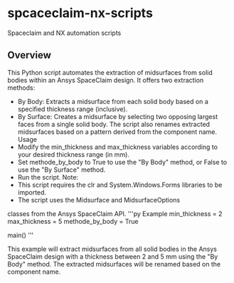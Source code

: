 # spcaceclaim-nx-scripts
Spaceclaim and NX automation scripts

## Overview

This Python script automates the extraction of midsurfaces from solid bodies within an Ansys SpaceClaim design. It offers two extraction methods:

 * By Body: Extracts a midsurface from each solid body based on a specified thickness range (inclusive).
 * By Surface: Creates a midsurface by selecting two opposing largest faces from a single solid body.
The script also renames extracted midsurfaces based on a pattern derived from the component name.
Usage
 * Modify the min_thickness and max_thickness variables according to your desired thickness range (in mm).
 * Set methode_by_body to True to use the "By Body" method, or False to use the "By Surface" method.
 * Run the script.
Note:
 * This script requires the clr and System.Windows.Forms libraries to be imported.
 * The script uses the Midsurface and MidsurfaceOptions

 classes from the Ansys SpaceClaim API.
'''py
Example
min_thickness = 2
max_thickness = 5
methode_by_body = True

main()
'''

This example will extract midsurfaces from all solid bodies in the Ansys SpaceClaim design with a thickness between 2 and 5 mm using the "By Body" method. The extracted midsurfaces will be renamed based on the component name.
